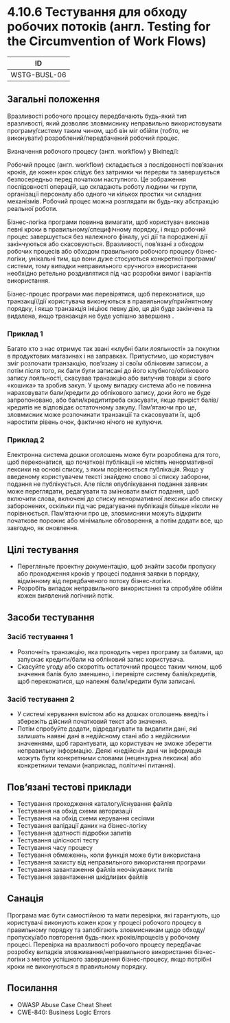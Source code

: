 # 4.10.6 Тестування для обходу робочих потоків (англ. Testing for the Circumvention of Work Flows)


<table>
    <thead>
       <tr>
        <th><b> ID </b> </th>
        </tr>
    </thead>
 <tbody>
        <tr>
<td> WSTG-BUSL-06</td>
         </tr> 
    </tbody>
</table>

## Загальні положення
Вразливості робочого процесу передбачають будь-який тип вразливості, який дозволяє зловмиснику неправильно використовувати програму/систему таким чином, щоб він міг обійти (тобто, не виконувати) розроблений/передбачений робочий процес.

Визначення робочого процесу (англ. workflow) у Вікіпедії:

Робочий процес (англ. workflow) складається з послідовності пов’язаних кроків, де кожен крок слідує без затримки чи перерви та завершується безпосередньо перед початком наступного. Це зображення послідовності операцій, що складають роботу людини чи групи, організації персоналу або одного чи кількох простих чи складних механізмів. Робочий процес можна розглядати як будь-яку абстракцію реальної роботи.

Бізнес-логіка програми повинна вимагати, щоб користувач виконав певні кроки в правильному/специфічному порядку, і якщо робочий процес завершується без належного фіналу, усі дії та породжені дії закінчуються або скасовуються. Вразливості, пов’язані з обходом робочих процесів або обходом правильного робочого процесу бізнес-логіки, унікальні тим, що вони дуже стосуються конкретної програми/системи, тому випадки неправильного «ручного» використання необхідно ретельно роздивлятися під час розробки вимог і варіантів використання.

Бізнес-процес програми має перевірятися, щоб переконатися, що транзакції/дії користувача виконуються в правильному/прийнятному порядку, і якщо транзакція ініціює певну дію, ця дія буде закінчена та видалена, якщо транзакція не буде успішно завершена .

### Приклад 1
Багато хто з нас отримує так звані «клубні бали лояльності» за покупки в продуктових магазинах і на заправках. Припустимо, що користувач зміг розпочати транзакцію, пов’язану зі своїм обліковим записом, а потім після того, як бали були записані до його клубного/облікового запису лояльності, скасував транзакцію або вилучив товари зі свого «кошика» та зробив закуп. У цьому випадку система або не повинна нараховувати бали/кредити до облікового запису, доки його не буде запропоновано, або бали/кредититреба скасувати, якщо приріст балів/кредитів не відповідає остаточному закупу. Пам’ятаючи про це, зловмисник може розпочинати транзакції та скасовувати їх, щоб наростити рівень очок, фактично нічого не купуючи.

### Приклад 2
Електронна система дошки оголошень може бути розроблена для того, щоб переконатися, що початкові публікації не містять ненормативної лексики на основі списку, з яким порівнюється публікація. Якщо у введеному користувачем тексті знайдено слово зі списку заборони, подання не публікується. Але після опублікування подання заявник може переглядати, редагувати та змінювати вміст подання, щоб включити слова, включені до списку ненормативної лексики або списку заборонених, оскільки під час редагування публікація більше ніколи не порівнюється. Пам’ятаючи про це, зловмисники можуть відкрити початкове порожнє або мінімальне обговорення, а потім додати все, що завгодно, як оновлення.

## Цілі тестування
* Перегляньте проектну документацію, щоб знайти засоби пропуску або проходження кроків у процесі подання заявки в порядку, відмінному від передбаченого потоку бізнес-логіки.
* Розробіть випадок неправильного використання та спробуйте обійти кожен виявлений логічний потік.

## Засоби тестування

### Засіб тестування 1
* Розпочніть транзакцію, яка проходить через програму за балами, що запускає кредити/бали на обліковий запис користувача.
* Скасуйте угоду або скоротіть остаточний процесс таким чином, щоб значення балів було зменшено, і перевірте систему балів/кредитів, щоб переконатися, що належні бали/кредити були записані.

### Засіб тестування 2
* У системі керування вмістом або на дошках оголошень введіть і збережіть дійсний початковий текст або значення.
* Потім спробуйте додати, відредагувати та видалити дані, які залишать наявні дані в недійсному стані або з недійсними значеннями, щоб гарантувати, що користувач не зможе зберегти неправильну інформацію. Деякі «недійсні» дані чи інформація можуть бути конкретними словами (нецензурна лексика) або конкретними темами (наприклад, політичні питання).

## Пов’язані тестові приклади
* Тестування проходження каталогу/існування файлів
* Тестування на обхід схеми авторизації
* Тестування на обхід схеми керування сесіями
* Тестування валідації даних на бізнес-логіку
* Тестування здатності підробки запитів
* Тестування цілісності тесту
* Тестування часу процесу
* Тестування обмеженнь, коли функція може бути використана
* Тестування захисту від неправильного використання програми
* Тестування завантаження файлів неочікуваних типів
* Тестування завантаження шкідливих файлів

## Санація
Програма має бути самостійною та мати перевірки, які гарантують, що користувачі виконують кожен крок у процесі робочого процесу в правильному порядку та запобігають зловмисникам щодо обходу/пропуску/або повторення будь-яких кроків/процесів у робочому процесі. Перевірка на вразливості робочого процесу передбачає розробку випадків зловживання/неправильного використання бізнес-логіки з метою успішного завершення бізнес-процесу, якщо потрібні кроки не виконуються в правильному порядку.

## Посилання
* OWASP Abuse Case Cheat Sheet
* CWE-840: Business Logic Errors

